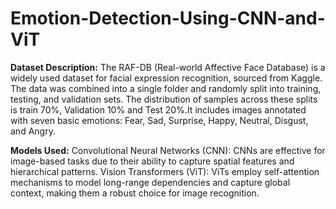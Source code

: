 # Emotion-Detection-Using-CNN-and-ViT

**Dataset Description:** The RAF-DB (Real-world Affective Face Database) is a widely used dataset for facial expression recognition, sourced from Kaggle. The data was combined into a single folder and randomly split into training, testing, and validation sets. The distribution of samples across these splits is train 70%, Validation 10% and Test 20%.It includes images annotated with seven basic emotions: Fear, Sad, Surprise, Happy, Neutral, Disgust, and Angry.


**Models Used:**
Convolutional Neural Networks (CNN): CNNs are effective for image-based tasks due to their ability to capture spatial features and hierarchical patterns.
Vision Transformers (ViT): ViTs employ self-attention mechanisms to model long-range dependencies and capture global context, making them a robust choice for image recognition.




